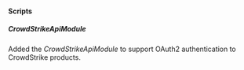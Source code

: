 
#### Scripts
##### CrowdStrikeApiModule
Added the *CrowdStrikeApiModule* to support OAuth2 authentication to CrowdStrike products.
